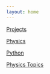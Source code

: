 ```yaml
---
layout: home
---
```


[Projects](./projects.md)

[Physics](./courses.md)

[Python](./python.md)

[Physics Topics](./physics-topics.md)
